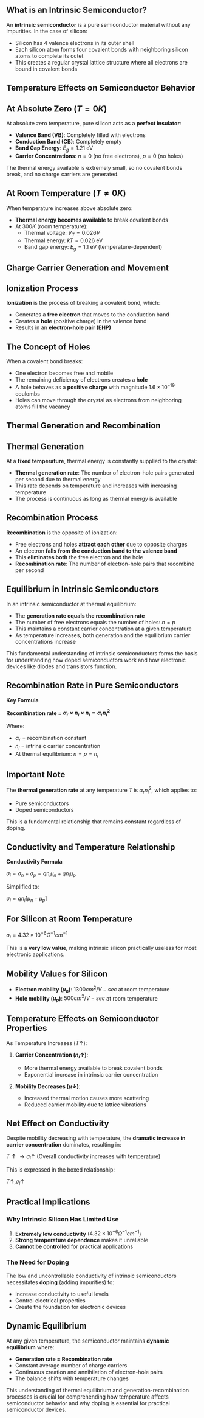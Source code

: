 ## What is an Intrinsic Semiconductor?

An **intrinsic semiconductor** is a pure semiconductor material without any impurities. In the case of silicon:
- Silicon has $4$ valence electrons in its outer shell
- Each silicon atom forms four covalent bonds with neighboring silicon atoms to complete its octet
- This creates a regular crystal lattice structure where all electrons are bound in covalent bonds

## Temperature Effects on Semiconductor Behavior

## At Absolute Zero ($T = 0K$)

At absolute zero temperature, pure silicon acts as a **perfect insulator**:
- **Valence Band (VB)**: Completely filled with electrons
- **Conduction Band (CB)**: Completely empty
- **Band Gap Energy**: $E_g = 1.21$ eV
- **Carrier Concentrations**: $n = 0$ (no free electrons), $p = 0$ (no holes)

The thermal energy available is extremely small, so no covalent bonds break, and no charge carriers are generated.

## At Room Temperature ($T \neq 0K$)

When temperature increases above absolute zero:
- **Thermal energy becomes available** to break covalent bonds
- At $300K$ (room temperature):
  - Thermal voltage: $V_T = 0.026V$
  - Thermal energy: $kT = 0.026$ eV
  - Band gap energy: $E_g = 1.1$ eV (temperature-dependent)

## Charge Carrier Generation and Movement

## Ionization Process

**Ionization** is the process of breaking a covalent bond, which:
- Generates a **free electron** that moves to the conduction band
- Creates a **hole** (positive charge) in the valence band
- Results in an **electron-hole pair (EHP)**

## The Concept of Holes

When a covalent bond breaks:
- One electron becomes free and mobile
- The remaining deficiency of electrons creates a **hole**
- A hole behaves as a **positive charge** with magnitude $1.6 \times 10^{-19}$ coulombs
- Holes can move through the crystal as electrons from neighboring atoms fill the vacancy

## Thermal Generation and Recombination

## Thermal Generation

At a **fixed temperature**, thermal energy is constantly supplied to the crystal:
- **Thermal generation rate**: The number of electron-hole pairs generated per second due to thermal energy
- This rate depends on temperature and increases with increasing temperature
- The process is continuous as long as thermal energy is available

## Recombination Process

**Recombination** is the opposite of ionization:
- Free electrons and holes **attract each other** due to opposite charges
- An electron **falls from the conduction band to the valence band**
- This **eliminates both** the free electron and the hole
- **Recombination rate**: The number of electron-hole pairs that recombine per second

## Equilibrium in Intrinsic Semiconductors

In an intrinsic semiconductor at thermal equilibrium:
- The **generation rate equals the recombination rate**
- The number of free electrons equals the number of holes: $n = p$
- This maintains a constant carrier concentration at a given temperature
- As temperature increases, both generation and the equilibrium carrier concentrations increase

This fundamental understanding of intrinsic semiconductors forms the basis for understanding how doped semiconductors work and how electronic devices like diodes and transistors function.

## Recombination Rate in Pure Semiconductors

**Key Formula**

**Recombination rate = $α_r × n_i × n_i = α_r n_i^2$**

Where:
- $α_r$ = recombination constant
- $n_i$ = intrinsic carrier concentration
- At thermal equilibrium: $n = p = n_i$

## Important Note

The **thermal generation rate** at any temperature $T$ is $α_r n_i^2$, which applies to:
- Pure semiconductors
- Doped semiconductors

This is a fundamental relationship that remains constant regardless of doping.

## Conductivity and Temperature Relationship

**Conductivity Formula**

$σ_i = σ_n + σ_p = q n_i μ_n + q n_i μ_p$

Simplified to:

$σ_i = q n_i [μ_n + μ_p]$

## For Silicon at Room Temperature

$σ_i = 4.32 × 10^{-6} Ω^{-1} cm^{-1}$

This is a **very low value**, making intrinsic silicon practically useless for most electronic applications.

## Mobility Values for Silicon

- **Electron mobility ($μ_n$)**: $1300 cm^2/V-sec$ at room temperature
- **Hole mobility ($μ_p$)**: $500 cm^2/V-sec$ at room temperature

## Temperature Effects on Semiconductor Properties

As Temperature Increases ($T↑$):

1. **Carrier Concentration ($n_i↑$)**:
   - More thermal energy available to break covalent bonds
   - Exponential increase in intrinsic carrier concentration

2. **Mobility Decreases ($μ↓$)**:
   - Increased thermal motion causes more scattering
   - Reduced carrier mobility due to lattice vibrations

## Net Effect on Conductivity

Despite mobility decreasing with temperature, the **dramatic increase in carrier concentration** dominates, resulting in:

$T↑ → σ_i↑$ (Overall conductivity increases with temperature)

This is expressed in the boxed relationship:

$T↑, σ_i↑$

## Practical Implications

### Why Intrinsic Silicon Has Limited Use

1. **Extremely low conductivity** ($4.32 × 10^{-6} Ω^{-1} cm^{-1}$)
2. **Strong temperature dependence** makes it unreliable
3. **Cannot be controlled** for practical applications

### The Need for Doping

The low and uncontrollable conductivity of intrinsic semiconductors necessitates **doping** (adding impurities) to:
- Increase conductivity to useful levels
- Control electrical properties
- Create the foundation for electronic devices

## Dynamic Equilibrium

At any given temperature, the semiconductor maintains **dynamic equilibrium** where:
- **Generation rate = Recombination rate**
- Constant average number of charge carriers
- Continuous creation and annihilation of electron-hole pairs
- The balance shifts with temperature changes

This understanding of thermal equilibrium and generation-recombination processes is crucial for comprehending how temperature affects semiconductor behavior and why doping is essential for practical semiconductor devices.

